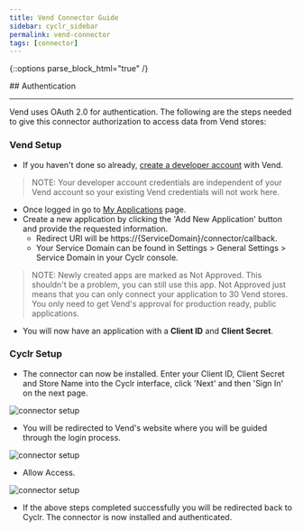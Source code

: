 ```yaml
---
title: Vend Connector Guide
sidebar: cyclr_sidebar
permalink: vend-connector
tags: [connector]
---
```

{::options parse_block_html="true" /}
<section class="card">
## Authentication

---

Vend uses OAuth 2.0 for authentication. The following are the steps needed to give this connector authorization to access data from Vend stores:

### Vend Setup

* If you haven't done so already, [create a developer account](https://developers.vendhq.com/developer/sign-up) with Vend.

> NOTE: Your developer account credentials are independent of your Vend account so your existing Vend credentials will not work here.

* Once logged in go to [My Applications](https://developers.vendhq.com/developer/applications) page. 
* Create a new application by clicking the 'Add New Application' button and provide the requested information.
  * Redirect URI will be https://{ServiceDomain}/connector/callback. 
  * Your Service Domain can be found in Settings > General Settings > Service Domain in your Cyclr console.

> NOTE: Newly created apps are marked as Not Approved. This shouldn't be a problem, you can still use this app. Not Approved just means that you can only connect your application to 30 Vend stores. You only need to get Vend's approval for production ready, public applications.

* You will now have an application with a **Client ID** and **Client Secret**.

### Cyclr Setup

* The connector can now be installed. Enter your Client ID, Client Secret and Store Name into the Cyclr interface, click 'Next' and then 'Sign In' on the next page.

![connector setup](./images/vend_setup_img_2.png)

* You will be redirected to Vend's website where you will be guided through the login process.

![connector setup](./images/vend_setup_img_3.png)

* Allow Access.

![connector setup](./images/vend_setup_img_5.png)

* If the above steps completed successfully you will be redirected back to Cyclr. The connector is now installed and authenticated.

</section>
